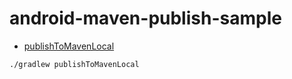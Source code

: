 # android-maven-publish-sample

- [publishToMavenLocal](https://docs.gradle.org/current/userguide/publishing_maven.html#:~:text=local%20Maven%20cache.-,publishToMavenLocal,-Depends%20on%3A%20All)

```bash
./gradlew publishToMavenLocal
```
